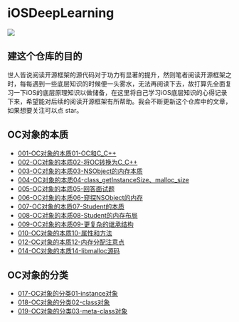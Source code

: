 # iOSDeepLearning
![](http://oriq21dog.bkt.clouddn.com/20180827090107.jpg)
## 建这个仓库的目的

世人皆说阅读开源框架的源代码对于功力有显著的提升，然则笔者阅读开源框架之时，每每遇到一些底层知识的时候便一头雾水，无法再阅读下去，故打算先全面复习一下iOS的底层原理知识以做储备，在这里将自己学习iOS底层知识的心得记录下来，希望能对后续的阅读开源框架有所帮助。我会不断更新这个仓库中的文章，如果想要关注可以点 star。

## OC对象的本质

 * [001-OC对象的本质01-OC和C_C++](https://github.com/MisterBooo/iOSDeepLearning/blob/master/Markdown/001-OC%E5%AF%B9%E8%B1%A1%E7%9A%84%E6%9C%AC%E8%B4%A801-OC%E5%92%8CC_C%2B%2B.md)
 * [002-OC对象的本质02-将OC转换为C_C++](https://github.com/MisterBooo/iOSDeepLearning/blob/master/Markdown/002-OC%E5%AF%B9%E8%B1%A1%E7%9A%84%E6%9C%AC%E8%B4%A802-%E5%B0%86OC%E8%BD%AC%E6%8D%A2%E4%B8%BAC_C%2B%2B.md)
 * [003-OC对象的本质03-NSObject的内存本质](https://github.com/MisterBooo/iOSDeepLearning/blob/master/Markdown/003-OC%E5%AF%B9%E8%B1%A1%E7%9A%84%E6%9C%AC%E8%B4%A803-NSObject%E7%9A%84%E5%86%85%E5%AD%98%E6%9C%AC%E8%B4%A8.md)
 * [004-OC对象的本质04-class_getInstanceSize、malloc_size](https://github.com/MisterBooo/iOSDeepLearning/blob/master/Markdown/004-OC%E5%AF%B9%E8%B1%A1%E7%9A%84%E6%9C%AC%E8%B4%A804-class_getInstanceSize%E3%80%81malloc_size.md)
 * [005-OC对象的本质05-回答面试题](https://github.com/MisterBooo/iOSDeepLearning/blob/master/Markdown/005-OC%E5%AF%B9%E8%B1%A1%E7%9A%84%E6%9C%AC%E8%B4%A805-%E5%9B%9E%E7%AD%94%E9%9D%A2%E8%AF%95%E9%A2%98.md)
 * [006-OC对象的本质06-窥探NSObject的内存](https://github.com/MisterBooo/iOSDeepLearning/blob/master/Markdown/006-OC%E5%AF%B9%E8%B1%A1%E7%9A%84%E6%9C%AC%E8%B4%A806-%E7%AA%A5%E6%8E%A2NSObject%E7%9A%84%E5%86%85%E5%AD%98.md)
 * [007-OC对象的本质07-Student的本质](https://github.com/MisterBooo/iOSDeepLearning/blob/master/Markdown/007-OC%E5%AF%B9%E8%B1%A1%E7%9A%84%E6%9C%AC%E8%B4%A807-Student%E7%9A%84%E6%9C%AC%E8%B4%A8.md)
 * [008-OC对象的本质08-Student的内存布局](https://github.com/MisterBooo/iOSDeepLearning/blob/master/Markdown/008-OC对象的本质08-Student的内存布局.md)
 * [009-OC对象的本质09-更复杂的继承结构](https://github.com/MisterBooo/iOSDeepLearning/blob/master/Markdown/009-OC对象的本质09-更复杂的继承结构.md)
 * [010-OC对象的本质10-属性和方法](https://github.com/MisterBooo/iOSDeepLearning/blob/master/Markdown/010-OC对象的本质10-属性和方法.md)
 * [012-OC对象的本质12-内存分配注意点](https://github.com/MisterBooo/iOSDeepLearning/blob/master/Markdown/012-OC对象的本质12-内存分配注意点.md)
 * [014-OC对象的本质14-libmalloc源码](https://github.com/MisterBooo/iOSDeepLearning/blob/master/Markdown/014-OC对象的本质14-libmalloc源码.md)

## OC对象的分类

* [017-OC对象的分类01-instance对象](https://github.com/MisterBooo/iOSDeepLearning/blob/master/Markdown/017-OC对象的分类01-instance对象.md)
* [018-OC对象的分类02-class对象](https://github.com/MisterBooo/iOSDeepLearning/blob/master/Markdown/018-OC对象的分类02-class对象.md)
* [019-OC对象的分类03-meta-class对象](https://github.com/MisterBooo/iOSDeepLearning/blob/master/Markdown/019-OC对象的分类03-meta-class对象.md)
